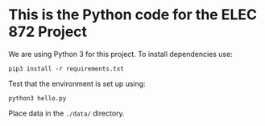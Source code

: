 # This is the Python code for the ELEC 872 Project

We are using Python 3 for this project. To install dependencies use:
```
pip3 install -r requirements.txt
```

Test that the environment is set up using:
```
python3 hello.py
```

Place data in the `./data/` directory.

